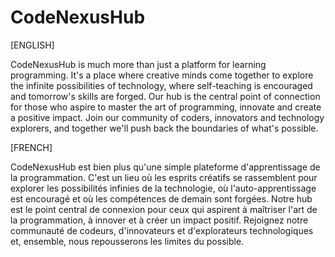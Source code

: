 # CodeNexusHub

[ENGLISH]

CodeNexusHub is much more than just a platform for learning programming.
It's a place where creative minds come together to explore the infinite possibilities of technology, where self-teaching is encouraged and tomorrow's skills are forged.
Our hub is the central point of connection for those who aspire to master the art of programming, innovate and create a positive impact. 
Join our community of coders, innovators and technology explorers, and together we'll push back the boundaries of what's possible.

[FRENCH]

CodeNexusHub est bien plus qu'une simple plateforme d'apprentissage de la programmation. 
C'est un lieu où les esprits créatifs se rassemblent pour explorer les possibilités infinies de la technologie, où l'auto-apprentissage est encouragé et où les compétences de demain sont forgées. 
Notre hub est le point central de connexion pour ceux qui aspirent à maîtriser l'art de la programmation, à innover et à créer un impact positif. Rejoignez notre communauté de codeurs, d'innovateurs et d'explorateurs technologiques et, ensemble, nous repousserons les limites du possible.

